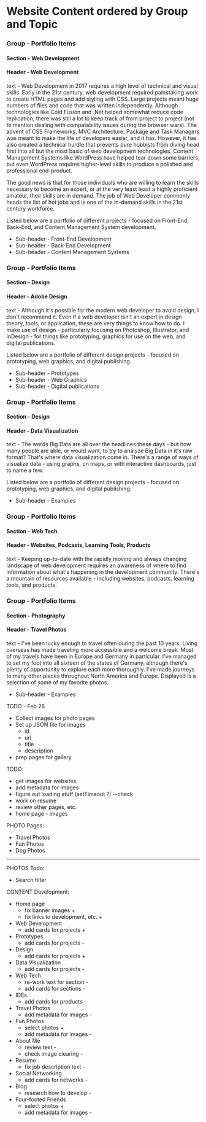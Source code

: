 # Website Content ordered by Group and Topic

### Group - Portfolio Items
#### Section - Web Development
#### Header - Web Development

text -
Web Development in 2017 requires a high level of technical and visual skills. Early in the 21st century, web development required painstaking work to create HTML pages and add styling with CSS. Large projects meant huge numbers of files and code that was written independently. Although technologies like Cold Fusion and .Net helped somewhat reduce code replication, there was still a lot to keep track of from project to project (not to mention dealing with compatability issues during the browser wars). The advent of CSS Frameworks, MVC Architecture, Package and Task Managers was meant to make the life of developers easier, and it has. However, it has also created a technical hurdle that prevents pure hobbists from diving head first into all but the most basic of web development technologies. Content Management Systems like WordPress have helped tear down some barriers, but even WordPress requires higher-level skills to produce a polished and professional end-product.

The good news is that for those individuals who are willing to learn the skills necessary to become an expert, or at the very least least a highly proficient amateur, their skills are in demand. The job of Web Developer commonly heads the list of hot jobs and is one of the in-demand skills in the 21st century workforce.

Listed below are a portfolio of different projects - focused on Front-End, Back-End, and Content Management System development.

* Sub-header - Front-End Development
* Sub-header - Back-End Development
* Sub-header - Content Management Systems

### Group - Portfolio Items
#### Section - Design
#### Header - Adobe Design

text -
Although it's possible for the modern web developer to avoid design, I don't recommend it. Even if a web developer isn't an expert in design theory, tools, or application, these are very things to know how to do. I make use of design - particularly focusing on Photoshop, Illustrator, and InDesign - for things like prototyping, graphics for use on the web, and digital publications.

Listed below are a portfolio of different design projects - focused on prototyping, web graphics, and digital publishing.

* Sub-header - Prototypes
* Sub-header - Web Graphics
* Sub-header - Digital publications

### Group - Portfolio Items
#### Section - Design
#### Header - Data Visualization

text -
The words Big Data are all over the headlines these days - but how many people are able, or would want, to try to analyze Big Data in it's raw format? That's where data visualization come in. There's a range of ways of visualize data - using graphs, on maps, or with interactive dashboards, just to name a few.

Listed below are a portfolio of different design projects - focused on prototyping, web graphics, and digital publishing.

* Sub-header - Examples

### Group - Portfolio Items
#### Section - Web Tech
#### Header - Websites, Podcasts, Learning Tools, Products

text -
Keeping up-to-date with the rapidly moving and always changing landscape of web development requires an awareness of where to find information about what's happening in the development community. There's a mountain of resources available - including websites, podcasts, learning tools, and products.

### Group - Portfolio Items
#### Section - Photography
#### Header - Travel Photos

text -
I've been lucky enough to travel often during the past 10 years. Living overseas has made traveling more accessible and a welcome break. Most of my travels have been in Europe and Germany in particular. I've managed to set my foot into all sixteen of the states of Germany, although there's plenty of opportunity to explore each more thoroughly. I've made journeys to many other places throughout North America and Europe. Displayed is a selection of some of my favorite photos.

* Sub-header - Examples

TODO - Feb 26
* Collect images for photo pages
* Set up JSON file for images
  * id
  * url
  * title
  * description
* prep pages for gallery

TODO:
* get images for websites
* add metadata for images
* figure out loading stuff (setTimeout ?) --check
* work on resume
* review other pages, etc.
* home page - images

PHOTO Pages:
* Travel Photos
* Fun Photos
* Dog Photos
---------------
PHOTOS Todo:
* Search filter

CONTENT Development:
* Home page
  * fix banner images +
  * fix links to development, etc. +
* Web Development
  * add cards for projects +
* Prototypes
  * add cards for projects -
* Design
  * add cards for projects +
* Data Visualization
  * add cards for projects -
* Web Tech
  * re-work text for section -
  * add cards for sections -
* IDEs
  * add cards for products -
* Travel Photos
  * add metadata for images -
* Fun Photos
  * select photos +
  * add metadata for images -
* About Me
  * review text -
  * check image clearing -
* Resume
  * fix job description text -
* Social Networking
  * add cards for networks -
* Blog
  * research how to develop -
* Four-footed Friends
  * select photos +
  * add metadata for images -




<!--
Blog entries - sorted by date
var map = new Map();
map.set('2-1', "foo");
map.set('0-1', "bar");
map.set('3-1', "baz");

var mapAsc = new Map([...map.entries()].sort());

=================================================

var objs = [
    { first_nom: 'Lazslo', last_nom: 'Jamf'     },
    { first_nom: 'Pig',    last_nom: 'Bodine'   },
    { first_nom: 'Pirate', last_nom: 'Prentice' }
];

objs.sort(function(a,b) {return (a.last_nom > b.last_nom) ? 1 : ((b.last_nom > a.last_nom) ? -1 : 0);} );
-->


<!-- Flowing Images - left to right

/*
	 CSS-Tricks Example
	 by Chris Coyier
	 http://css-tricks.com
*/

* { margin: 0; padding: 0; }

#photos {
   /* Prevent vertical gaps */
   line-height: 0;

   -webkit-column-count: 5;
   -webkit-column-gap:   0px;
   -moz-column-count:    5;
   -moz-column-gap:      0px;
   column-count:         5;
   column-gap:           0px;

}
#photos img {
  /* Just in case there are inline attributes */
  width: 100% !important;
  height: auto !important;
}

@media (max-width: 1200px) {
  #photos {
  -moz-column-count:    4;
  -webkit-column-count: 4;
  column-count:         4;
  }
}
@media (max-width: 1000px) {
  #photos {
  -moz-column-count:    3;
  -webkit-column-count: 3;
  column-count:         3;
  }
}
@media (max-width: 800px) {
  #photos {
  -moz-column-count:    2;
  -webkit-column-count: 2;
  column-count:         2;
  }
}
@media (max-width: 400px) {
  #photos {
  -moz-column-count:    1;
  -webkit-column-count: 1;
  column-count:         1;
  }
}

<!DOCTYPE html>
<html>

<head>
	<meta charset='UTF-8'>

	<title>Seamless Responsive Photo Grid</title>

	<link rel='stylesheet' href='css/style.css'>
</head>

<body>

<div id="demo-top-bar">

  <div id="demo-bar-inside">

    <h2 id="demo-bar-badge">
      <a href="/">CSS-Tricks Example</a>
    </h2>

    <div id="demo-bar-buttons">
      <a class='header-button' href='/13372-seamless-responsive-photo-grid/'>&larr; Back to Article</a> &nbsp; <a class='header-button' href='/examples/'>More Demos &rarr;</a>    </div>

  </div>

</div>
	<section id="photos">

		<img src='http://placekitten.com/300/343' alt=''><img src='http://placekitten.com/300/384' alt=''><img src='http://placekitten.com/300/246' alt=''><img src='http://placekitten.com/300/366' alt=''><img src='http://placekitten.com/300/283' alt=''><img src='http://placekitten.com/300/398' alt=''><img src='http://placekitten.com/300/392' alt=''><img src='http://placekitten.com/300/351' alt=''><img src='http://placekitten.com/300/392' alt=''><img src='http://placekitten.com/300/226' alt=''><img src='http://placekitten.com/300/276' alt=''><img src='http://placekitten.com/300/249' alt=''><img src='http://placekitten.com/300/240' alt=''><img src='http://placekitten.com/300/381' alt=''><img src='http://placekitten.com/300/331' alt=''><img src='http://placekitten.com/300/324' alt=''><img src='http://placekitten.com/300/305' alt=''><img src='http://placekitten.com/300/225' alt=''><img src='http://placekitten.com/300/228' alt=''><img src='http://placekitten.com/300/271' alt=''><img src='http://placekitten.com/300/231' alt=''><img src='http://placekitten.com/300/231' alt=''><img src='http://placekitten.com/300/370' alt=''><img src='http://placekitten.com/300/216' alt=''><img src='http://placekitten.com/300/386' alt=''><img src='http://placekitten.com/300/272' alt=''><img src='http://placekitten.com/300/205' alt=''><img src='http://placekitten.com/300/262' alt=''><img src='http://placekitten.com/300/208' alt=''><img src='http://placekitten.com/300/329' alt=''>
	</section>

 <style type="text/css" style="display: none !important;">
	* {
		margin: 0;
		padding: 0;
	}
	body {
		overflow-x: hidden;
	}
	#demo-top-bar {
		text-align: left;
		background: #222;
		position: relative;
		zoom: 1;
		width: 100% !important;
		z-index: 6000;
		padding: 20px 0 20px;
	}
	#demo-bar-inside {
		width: 960px;
		margin: 0 auto;
		position: relative;
		overflow: hidden;
	}
	#demo-bar-buttons {
		padding-top: 10px;
		float: right;
	}
	#demo-bar-buttons a {
		font-size: 12px;
		margin-left: 20px;
		color: white;
		margin: 2px 0;
		text-decoration: none;
		font: 14px "Lucida Grande", Sans-Serif !important;
	}
	#demo-bar-buttons a:hover,
	#demo-bar-buttons a:focus {
		text-decoration: underline;
	}
	#demo-bar-badge {
		display: inline-block;
		width: 302px;
		padding: 0 !important;
		margin: 0 !important;
		background-color: transparent !important;
	}
	#demo-bar-badge a {
		display: block;
		width: 100%;
		height: 38px;
		border-radius: 0;
		bottom: auto;
		margin: 0;
		background: url(/images/examples-logo.png) no-repeat;
		background-size: 100%;
		overflow: hidden;
		text-indent: -9999px;
	}
	#demo-bar-badge:before, #demo-bar-badge:after {
		display: none !important;
	}
</style>
</body>

-->
